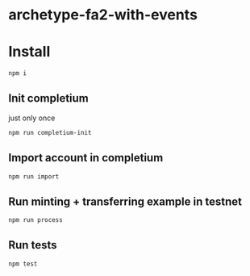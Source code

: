 # archetype-fa2-with-events

# Install

```sh
npm i
```

## Init completium
just only once
```sh
npm run completium-init
```

## Import account in completium
```sh
npm run import
```

## Run minting + transferring example in testnet
```sh
npm run process
```

## Run tests
```sh
npm test
```
